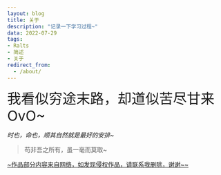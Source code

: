 ```yaml
---
layout: blog
title: 关于
description: "记录一下学习过程~"
data: 2022-07-29
tags: 
- Ralts
- 简述
- 关于
redirect_from:
  - /about/
---
```


<font size=6>我看似穷途末路，却道似苦尽甘来OvO~</font>

*时也，命也，顺其自然就是最好的安排~* 

> 苟非吾之所有，虽一毫而莫取~




<u>~作品部分内容来自网络，如发现侵权作品，请联系我删除，谢谢~~</u>

